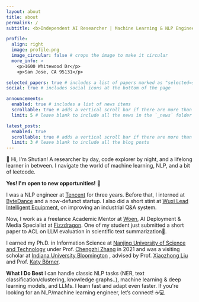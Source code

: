 ```yaml
---
layout: about
title: about
permalink: /
subtitle: <b>Independent AI Researcher | Machine Learning & NLP Engineer | Data Scientist</b>

profile:
  align: right
  image: profile.png
  image_circular: false # crops the image to make it circular
  more_info: >
    <p>1600 Whitewood Dr</p>
    <p>San Jose, CA 95131</p>

selected_papers: true # includes a list of papers marked as "selected={true}"
social: true # includes social icons at the bottom of the page

announcements:
  enabled: true # includes a list of news items
  scrollable: true # adds a vertical scroll bar if there are more than 3 news items
  limit: 5 # leave blank to include all the news in the `_news` folder

latest_posts:
  enabled: true
  scrollable: true # adds a vertical scroll bar if there are more than 3 new posts items
  limit: 3 # leave blank to include all the blog posts
---
```

👋 Hi, I'm Shutian! A researcher by day, code explorer by night, and a lifelong learner in between. I navigate the world of machine learning, NLP, and a bit of leetcode.  

<b>Yes! I'm open to new opportunities!</b> 🚀

I was a NLP engineer at [Tencent](https://www.tencent.com/en-us/) for three years. Before that, I interned at [ByteDance](https://www.bytedance.com/en/) and a now-defunct startup. I also did a short stint at [Wuxi Lead Intelligent Equipment](https://www.leadintelligent.com/en/), on improving an industrial Q&A system.

Now, I work as a freelance Academic Mentor at [Woen](https://appakl7qnoo1285.pc.xiaoe-tech.com/), AI Deployment & Media Specialist at [Fizzdragon](https://fizzdragon.com/). One of my student just submitted a short paper to ACL on LLM evaluation in scientific text summarization🤞.

I earned my Ph.D. in Information Science at [Nanjing University of Science and Technology](https://english.njust.edu.cn/) under Prof. [Chengzhi Zhang](https://chengzhizhang.github.io/) in 2021 and was a visiting scholar at [Indiana University Bloomington](https://luddy.indiana.edu/index.html) , advised by Prof. [Xiaozhong Liu](http://xiaozhong.website2.me/) and Prof. [Katy Börner](https://cns-iu.github.io/katy/).

<b>What I Do Best</b>
I can handle classic NLP tasks (NER, text classification/clustering, knowledge graphs..), machine learning & deep learning models, and LLMs. I learn fast and adapt even faster. If you're looking for an NLP/machine learning engineer, let’s connect! ☕💻
